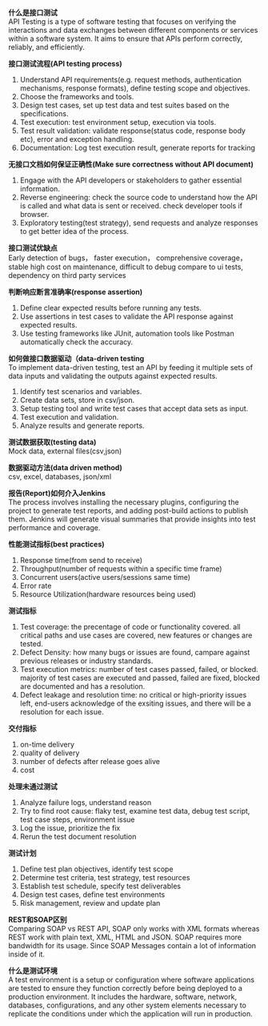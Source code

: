 **什么是接口测试** <br/>
API Testing is a type of software testing that focuses on verifying the interactions and data exchanges between different components or services within a software system. 
It aims to ensure that APIs perform correctly, reliably, and efficiently.

**接口测试流程(API testing process)**
1. Understand API requirements(e.g. request methods, authentication mechanisms, response formats), define testing scope and objectives.
2. Choose the frameworks and tools.
3. Design test cases, set up test data and test suites based on the specifications.
4. Test execution: test environment setup, execution via tools.
5. Test result validation: validate response(status code, response body etc), error and exception handling.
6. Documentation: Log test execution result, generate reports for tracking

**无接口文档如何保证正确性(Make sure correctness without API document)**
1. Engage with the API developers or stakeholders to gather essential information.
2. Reverse engineering: check the source code to understand how the API is called and what data is sent or received. check developer tools if browser.
3. Exploratory testing(test strategy), send requests and analyze responses to get better idea of the process.

**接口测试优缺点** <br/>
Early detection of bugs， faster execution， comprehensive coverage， stable
high cost on maintenance, difficult to debug compare to ui tests, dependency on third party services

**判断响应断言准确率(response assertion)**
1. Define clear expected results before running any tests.
2. Use assertions in test cases to validate the API response against expected results.
3. Use testing frameworks like JUnit, automation tools like Postman automatically check the accuracy.

**如何做接口数据驱动（data-driven testing** <br/>
To implement data-driven testing, test an API by feeding it multiple sets of data inputs and validating the outputs against expected results. <br/>
1. Identify test scenarios and variables.
2. Create data sets, store in csv/json.
3. Setup testing tool and write test cases that accept data sets as input.
4. Test execution and validation.
5. Analyze results and generate reports.

**测试数据获取(testing data)** <br/>
Mock data, external files(csv,json)

**数据驱动方法(data driven method)** <br/>
csv, excel, databases, json/xml

**报告(Report)如何介入Jenkins** <br/>
The process involves installing the necessary plugins, configuring the project to generate test reports, and adding post-build actions to publish them. Jenkins will generate visual summaries that provide insights into test performance and coverage.

**性能测试指标(best practices)** 
1. Response time(from send to receive)
2. Throughput(number of requests within a specific time frame)
3. Concurrent users(active users/sessions same time)
4. Error rate
5. Resource Utilization(hardware resources being used)

**测试指标**
1. Test coverage: the precentage of code or functionality covered. all critical paths and use cases are covered, new features or changes are tested.
2. Defect Density: how many bugs or issues are found, campare against previous releases or industry standards.
3. Test execution metrics: number of test cases passed, failed, or blocked. majority of test cases are executed and passed, failed are fixed, blocked are documented and has a resolution.
4. Defect leakage and resolution time: no critical or high-priority issues left, end-users acknowledge of the exsiting issues, and there will be a resolution for each issue.

**交付指标**
1. on-time delivery
2. quality of delivery
3. number of defects after release goes alive
4. cost

**处理未通过测试**
1. Analyze failure logs, understand reason 
2. Try to find root cause: flaky test, examine test data, debug test script, test case steps, environment issue
3. Log the issue, prioritize the fix
4. Rerun the test document resolution

**测试计划**
1. Define test plan objectives, identify test scope
2. Determine test criteria, test strategy, test resources
3. Establish test schedule, specify test deliverables
4. Design test cases, define test environments
5. Risk management, review and update plan

**REST和SOAP区别** <br/>
Comparing SOAP vs REST API, SOAP only works with XML formats whereas REST work with plain text, XML, HTML and JSON.
SOAP requires more bandwidth for its usage. Since SOAP Messages contain a lot of information inside of it.

**什么是测试环境** <br/>
A test environment is a setup or configuration where software applications are tested to ensure they function correctly before being deployed to a production environment. 
It includes the hardware, software, network, databases, configurations, and any other system elements necessary to replicate the conditions under which the application will run in production.
